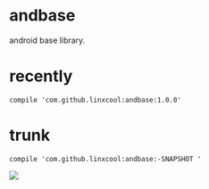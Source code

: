 # andbase
android base library.
# recently
```
compile 'com.github.linxcool:andbase:1.0.0'
```
# trunk
```
compile 'com.github.linxcool:andbase:-SNAPSHOT '
```

[![](https://jitpack.io/v/linxcool/andbase.svg)](https://jitpack.io/#linxcool/andbase)
